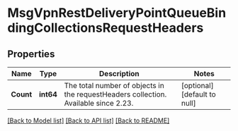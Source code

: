 # MsgVpnRestDeliveryPointQueueBindingCollectionsRequestHeaders

## Properties
Name | Type | Description | Notes
------------ | ------------- | ------------- | -------------
**Count** | **int64** | The total number of objects in the requestHeaders collection. Available since 2.23. | [optional] [default to null]

[[Back to Model list]](../README.md#documentation-for-models) [[Back to API list]](../README.md#documentation-for-api-endpoints) [[Back to README]](../README.md)

